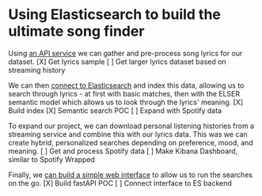 # Using Elasticsearch to build the ultimate song finder


Using [an API service](/get_lyrics_musixmatch.ipynb) we can gather and pre-process song lyrics for our dataset.
[X] Get lyrics sample
[ ] Get larger lyrics dataset based on streaming history

We can then [connect to Elasticsearch](/elasticsearch.ipynb) and index this data, allowing us to search through lyrics - at first with basic matches, then with the ELSER semantic model which allows us to look through the lyrics' meaning. 
[X] Build index
[X] Semantic search POC
[ ] Expand with Spotify data

To expand our project, we can download personal listening histories from a streaming service and combine this with our lyrics data. This was we can create hybrid, personalized searches depending on preference, mood, and meaning. 
[ ] Get and process Spotify data
[ ] Make Kibana Dashboard, similar to Spotify Wrapped

Finally, we [can build a simple web interface](/interface.py) to allow us to run the searches on the go.
[X] Build fastAPI POC
[ ] Connect interface to ES backend